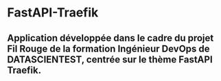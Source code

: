 # FastAPI-Traefik
## Application développée dans le cadre du projet Fil Rouge de la formation Ingénieur DevOps de DATASCIENTEST, centrée sur le thème FastAPI Traefik.
